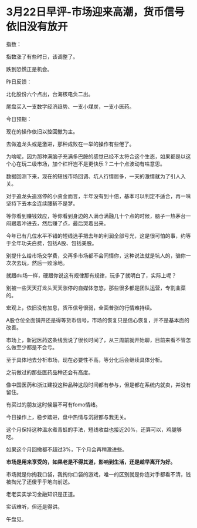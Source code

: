 # 3月22日早评-市场迎来高潮，货币信号依旧没有放开

指数：

指数涨了有些时日，该调整了。

跌到恐慌正是机会。

昨日反馈：

北化股份六个点出，台海核电负二出。

尾盘买入一支数字经济趋势、一支小煤炭，一支小医药。

今日预期：

现在的操作依旧以控回撤为主。

去做追龙头或是激进，那种成败在一举的操作有些倦了。

为啥呢，因为那种满脑子充满多巴胺的感觉已经不太符合这个生态，如果都是以这个心在玩二级市场，加个杠杆岂不是更快乐？二十个点波动有啥意思。

数据回测下来，现在的短线市场回调、坑人行情居多，一天的激情就为了引人入关。

对于追龙头追涨停的小资金而言，半年没有到十倍，基本可以判定不适合，再一味坚持下去本金连续腰斩不是梦。

等你看到赚钱效应，等你看到身边的人满仓满融几十个点的时候，脑子一热茅台一闷跟着冲进去，然后赚了点，最后哭着出来。

今年已有几位水平不错的短线选手把去年的利润全部亏光，这是很可怕的事，约等于全年功夫白费，包括A股、包括美股。

别提什么给市场交学费，交再多市场都不会同情你，这种说法就是坑人的，骗你一次次去玩，然后一败涂地。

就跟du场一样，硬跟你说这有规律那有规律，玩多了就明白了，实际上呢？

别被一些天天打龙头天天涨停的自媒体忽悠，那些很多都是团队运营，专割韭菜的。

宏观上，依旧没有加息，货币信号很弱，全面普涨的行情难持续。

A股仓位全面铺开还是得等货币信号，市场的恢复只是信心恢复，并不是基本面的改善。

市场上，新冠医药这条线我说了很长时间了，从三周前就开始聊，目前来看不管怎么做至少都是不会亏。

至于具体地去分析市场，现在必要性不高，等分化后会继续具体分析。

之前做过的那些医药品种还会有高度。

像中国医药和浙江建投这种品种这段时间都有参与，但是都在系统内就卖，并没有留住。

有买过的朋友这时候最不可有fomo情绪。

今日操作上，稳步踏进，盘中热情与沉寂都与我无关。

这个月保持这种温水煮青蛙的手法，短线收益也接近20%，还算可以，鸡腿够吃。

如果这个月回撤都不超过3%，下个月会再稍激进些。

**市场是用来享受的，如果老是不得其道，影响到生活，还是趁早离开为好。**

市场就是你掏我口袋，我掏你口袋的游戏，唯一的区别就是你连对手都看不清，钱被掏光了还傻乎乎地向前送。

老老实实学习金融知识是正道。

实话难听，但还是得讲。

午盘见。

